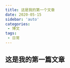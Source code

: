 ```yaml
---
title: 这是我的第一个文章
date: 2020-05-15
sidebar: 'auto'
categories:
 - 博文
tags:
 - 日常
---
```


## 这是我的第一篇文章